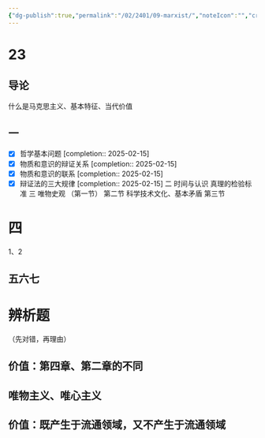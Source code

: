 ```yaml
---
{"dg-publish":true,"permalink":"/02/2401/09-marxist/","noteIcon":"","created":"2025-01-31T00:35","updated":"2025-07-01T20:35"}
---
```


# 23
## 导论
什么是马克思主义、基本特征、当代价值
## 一
- [x] 哲学基本问题  [completion:: 2025-02-15]
- [x] 物质和意识的辩证关系  [completion:: 2025-02-15]
- [x] 物质和意识的联系  [completion:: 2025-02-15]
- [x] 辩证法的三大规律  [completion:: 2025-02-15]
二
时间与认识
真理的检验标准
三
唯物史观
（第一节）
第二节
科学技术文化、基本矛盾
第三节
# 四
1、2
## 五六七

# 辨析题
（先对错，再理由）
## 价值：第四章、第二章的不同
## 唯物主义、唯心主义
## 价值：既产生于流通领域，又不产生于流通领域
